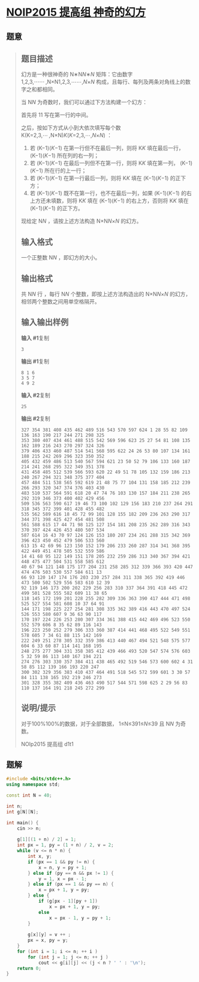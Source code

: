 #  [NOIP2015 提高组 神奇的幻方](https://www.luogu.com.cn/problem/P2615)

## 题意

>   ## 题目描述
>
>   幻方是一种很神奇的 N∗N*N*∗*N* 矩阵：它由数字 1,2,3,⋯⋯ ,N×N1,2,3,⋯⋯,*N*×*N* 构成，且每行、每列及两条对角线上的数字之和都相同。
>
>   当 N*N* 为奇数时，我们可以通过下方法构建一个幻方：
>
>   首先将 11 写在第一行的中间。
>
>   之后，按如下方式从小到大依次填写每个数 K(K=2,3,⋯ ,N×N)*K*(*K*=2,3,⋯,*N*×*N*) ：
>
>   1.  若 (K−1)(*K*−1) 在第一行但不在最后一列，则将 K*K* 填在最后一行， (K−1)(*K*−1) 所在列的右一列；
>   2.  若 (K−1)(*K*−1) 在最后一列但不在第一行，则将 K*K* 填在第一列， (K−1)(*K*−1) 所在行的上一行；
>   3.  若 (K−1)(*K*−1) 在第一行最后一列，则将 K*K* 填在 (K−1)(*K*−1) 的正下方；
>   4.  若 (K−1)(*K*−1) 既不在第一行，也不在最后一列，如果 (K−1)(*K*−1) 的右上方还未填数，则将 K*K* 填在 (K−1)(*K*−1) 的右上方，否则将 K*K* 填在 (K−1)(*K*−1) 的正下方。
>
>   现给定 N*N* ，请按上述方法构造 N×N*N*×*N* 的幻方。
>
>   ## 输入格式
>
>   一个正整数 N*N* ，即幻方的大小。
>
>   ## 输出格式
>
>   共 N*N* 行 ，每行 N*N* 个整数，即按上述方法构造出的 N×N*N*×*N* 的幻方，相邻两个整数之间用单空格隔开。
>
>   ## 输入输出样例
>
>   **输入 #1**复制
>
>   ```
>   3
>   ```
>
>   **输出 #1**复制
>
>   ```
>   8 1 6
>   3 5 7
>   4 9 2
>   ```
>
>   **输入 #2**复制
>
>   ```
>   25
>   ```
>
>   **输出 #2**复制
>
>   ```
>   327 354 381 408 435 462 489 516 543 570 597 624 1 28 55 82 109 136 163 190 217 244 271 298 325
>   353 380 407 434 461 488 515 542 569 596 623 25 27 54 81 108 135 162 189 216 243 270 297 324 326
>   379 406 433 460 487 514 541 568 595 622 24 26 53 80 107 134 161 188 215 242 269 296 323 350 352
>   405 432 459 486 513 540 567 594 621 23 50 52 79 106 133 160 187 214 241 268 295 322 349 351 378
>   431 458 485 512 539 566 593 620 22 49 51 78 105 132 159 186 213 240 267 294 321 348 375 377 404
>   457 484 511 538 565 592 619 21 48 75 77 104 131 158 185 212 239 266 293 320 347 374 376 403 430
>   483 510 537 564 591 618 20 47 74 76 103 130 157 184 211 238 265 292 319 346 373 400 402 429 456
>   509 536 563 590 617 19 46 73 100 102 129 156 183 210 237 264 291 318 345 372 399 401 428 455 482
>   535 562 589 616 18 45 72 99 101 128 155 182 209 236 263 290 317 344 371 398 425 427 454 481 508
>   561 588 615 17 44 71 98 125 127 154 181 208 235 262 289 316 343 370 397 424 426 453 480 507 534
>   587 614 16 43 70 97 124 126 153 180 207 234 261 288 315 342 369 396 423 450 452 479 506 533 560
>   613 15 42 69 96 123 150 152 179 206 233 260 287 314 341 368 395 422 449 451 478 505 532 559 586
>   14 41 68 95 122 149 151 178 205 232 259 286 313 340 367 394 421 448 475 477 504 531 558 585 612
>   40 67 94 121 148 175 177 204 231 258 285 312 339 366 393 420 447 474 476 503 530 557 584 611 13
>   66 93 120 147 174 176 203 230 257 284 311 338 365 392 419 446 473 500 502 529 556 583 610 12 39
>   92 119 146 173 200 202 229 256 283 310 337 364 391 418 445 472 499 501 528 555 582 609 11 38 65
>   118 145 172 199 201 228 255 282 309 336 363 390 417 444 471 498 525 527 554 581 608 10 37 64 91
>   144 171 198 225 227 254 281 308 335 362 389 416 443 470 497 524 526 553 580 607 9 36 63 90 117
>   170 197 224 226 253 280 307 334 361 388 415 442 469 496 523 550 552 579 606 8 35 62 89 116 143
>   196 223 250 252 279 306 333 360 387 414 441 468 495 522 549 551 578 605 7 34 61 88 115 142 169
>   222 249 251 278 305 332 359 386 413 440 467 494 521 548 575 577 604 6 33 60 87 114 141 168 195
>   248 275 277 304 331 358 385 412 439 466 493 520 547 574 576 603 5 32 59 86 113 140 167 194 221
>   274 276 303 330 357 384 411 438 465 492 519 546 573 600 602 4 31 58 85 112 139 166 193 220 247
>   300 302 329 356 383 410 437 464 491 518 545 572 599 601 3 30 57 84 111 138 165 192 219 246 273
>   301 328 355 382 409 436 463 490 517 544 571 598 625 2 29 56 83 110 137 164 191 218 245 272 299
>   ```
>
>   ## 说明/提示
>
>   对于100%100%的数据，对于全部数据， 1≤N≤391≤*N*≤39 且 N*N* 为奇数。
>
>   NOIp2015 提高组 d1t1

## 题解



```c++
#include <bits/stdc++.h>
using namespace std;

const int N = 40;

int n;
int g[N][N];

int main() {
    cin >> n;
    
    g[1][(1 + n) / 2] = 1;
    int px = 1, py = (1 + n) / 2, v = 2;
    while (v <= n * n) {
        int x, y;
        if (px == 1 && py != n) {
            x = n, y = py + 1;
        } else if (py == n && px != 1) {
            y = 1, x = px - 1;
        } else if (px == 1 && py == n) {
            x = px + 1, y = py;
        } else {
            if (g[px - 1][py + 1])
                x = px + 1, y = py;
            else
                x = px - 1, y = py + 1;
        }
        
        g[x][y] = v ++ ;
        px = x, py = y;
    }
    for (int i = 1; i <= n; ++ i )
        for (int j = 1; j <= n; ++ j )
            cout << g[i][j] << (j < n ? ' ' : '\n');
    return 0;
}
```



```python3

```

